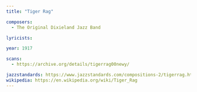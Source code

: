 ```yaml
---
title: "Tiger Rag"

composers:
  - The Original Dixieland Jazz Band

lyricists:

year: 1917

scans:
  - https://archive.org/details/tigerrag00newy/

jazzstandards: https://www.jazzstandards.com/compositions-2/tigerrag.htm
wikipedia: https://en.wikipedia.org/wiki/Tiger_Rag
---
```

